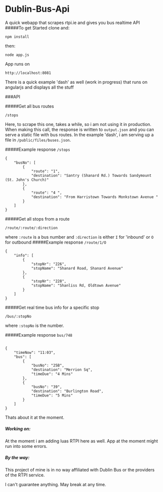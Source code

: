 # Dublin-Bus-Api
A quick webapp that scrapes rtpi.ie and gives you bus realtime API
#####To get Started
clone and:
```
npm install
```
then:
```
node app.js
```

App runs on
```
http://localhost:8081
```
There is a quick example 'dash' as well (work in progress) that runs on angularjs and displays all the stuff


###API

#####Get all bus routes
```
/stops
```
Here, to scrape this one, takes a while, so i am not using it in production. When making this call, the response is written to `output.json` and you can serve a static file with bus routes.
In the example 'dash', i am serving up a file in `/public/files/buses.json`.

#####Example response `/stops`

```
{
    "busNo": [
        {
            "route": "1",
            "destination": "Santry (Shanard Rd.) Towards Sandymount (St. John's Church)"
        },
        {
            "route": "4 ",
            "destination": "From Harristown Towards Monkstown Avenue "
        }
    ]
}
```
#####Get all stops from a route
```
/route/:route/:direction
```

where `:route` is a bus number and `:direction` is either `I` for 'inbound' or `O` for outbound
#####Example response `/route/1/O`
```
{
    "info": [
        {
            "stopNr": "226",
            "stopName": "Shanard Road, Shanard Avenue"
        },
        {
            "stopNr": "228",
            "stopName": "Shanliss Rd, Oldtown Avenue"
        }
    ]
}
````
#####Get real time bus info for a specific stop
```
/bus/:stopNo

```
where `:stopNo` is the number.



#####Example response `bus/748`


```

{
    "timeNow": "11:03",
    "bus": [
        {
            "busNo": "25B",
            "destination": "Merrion Sq",
            "timeDue": "4 Mins"
        },
        {
            "busNo": "39",
            "destination": "Burlington Road",
            "timeDue": "5 Mins"
        }
    ]
}
```

Thats about it at the moment.

##### Working on:

At the moment i am adding luas RTPI here as well. App at the moment might run into some errors.

##### By the way:

This project of mine is in no way affiliated with Dublin Bus or the providers of the RTPI service.

I can't guarantee anything. May break at any time.
